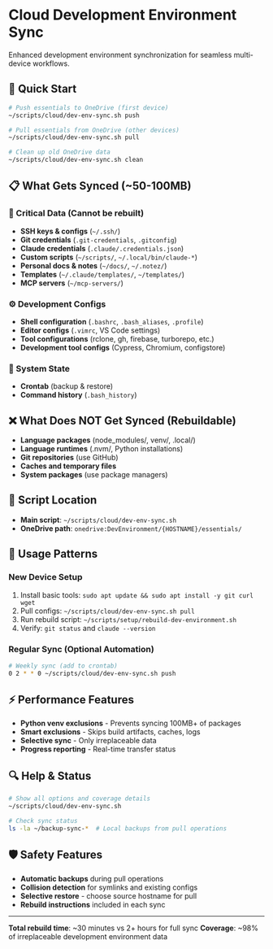 # Cloud Development Environment Sync

Enhanced development environment synchronization for seamless multi-device workflows.

## 🚀 Quick Start

```bash
# Push essentials to OneDrive (first device)
~/scripts/cloud/dev-env-sync.sh push

# Pull essentials from OneDrive (other devices)
~/scripts/cloud/dev-env-sync.sh pull

# Clean up old OneDrive data
~/scripts/cloud/dev-env-sync.sh clean
```

## 📋 What Gets Synced (~50-100MB)

### 🔑 Critical Data (Cannot be rebuilt)
- **SSH keys & configs** (`~/.ssh/`)
- **Git credentials** (`.git-credentials`, `.gitconfig`)
- **Claude credentials** (`.claude/.credentials.json`)
- **Custom scripts** (`~/scripts/`, `~/.local/bin/claude-*`)
- **Personal docs & notes** (`~/docs/`, `~/.notez/`)
- **Templates** (`~/.claude/templates/`, `~/templates/`)
- **MCP servers** (`~/mcp-servers/`)

### ⚙️ Development Configs
- **Shell configuration** (`.bashrc`, `.bash_aliases`, `.profile`)
- **Editor configs** (`.vimrc`, VS Code settings)
- **Tool configurations** (rclone, gh, firebase, turborepo, etc.)
- **Development tool configs** (Cypress, Chromium, configstore)

### 📅 System State
- **Crontab** (backup & restore)
- **Command history** (`.bash_history`)

## ❌ What Does NOT Get Synced (Rebuildable)

- **Language packages** (node_modules/, venv/, .local/)
- **Language runtimes** (.nvm/, Python installations)
- **Git repositories** (use GitHub)
- **Caches and temporary files**
- **System packages** (use package managers)

## 📁 Script Location

- **Main script**: `~/scripts/cloud/dev-env-sync.sh`
- **OneDrive path**: `onedrive:DevEnvironment/{HOSTNAME}/essentials/`

## 🔄 Usage Patterns

### New Device Setup
1. Install basic tools: `sudo apt update && sudo apt install -y git curl wget`
2. Pull configs: `~/scripts/cloud/dev-env-sync.sh pull`
3. Run rebuild script: `~/scripts/setup/rebuild-dev-environment.sh`
4. Verify: `git status` and `claude --version`

### Regular Sync (Optional Automation)
```bash
# Weekly sync (add to crontab)
0 2 * * 0 ~/scripts/cloud/dev-env-sync.sh push
```

## ⚡ Performance Features

- **Python venv exclusions** - Prevents syncing 100MB+ of packages
- **Smart exclusions** - Skips build artifacts, caches, logs
- **Selective sync** - Only irreplaceable data
- **Progress reporting** - Real-time transfer status

## 🔍 Help & Status

```bash
# Show all options and coverage details
~/scripts/cloud/dev-env-sync.sh

# Check sync status
ls -la ~/backup-sync-*  # Local backups from pull operations
```

## 🛡️ Safety Features

- **Automatic backups** during pull operations
- **Collision detection** for symlinks and existing configs
- **Selective restore** - choose source hostname for pull
- **Rebuild instructions** included in each sync

---

**Total rebuild time**: ~30 minutes vs 2+ hours for full sync
**Coverage**: ~98% of irreplaceable development environment data